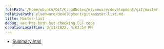 ```yaml
---
fullPath: /home/ubuntu/Git/CloudNotes/elvenware/development/git/master-list.md
relativePath: elvenware/development/git/master-list.md
title: Master-list
debug: aec has both but checking ELF code
creationLocalTime: 3/11/2022, 4:02:54 PM
---
```


<!-- toc -->
<!-- tocstop -->

* [Summary.html](Summary.html)